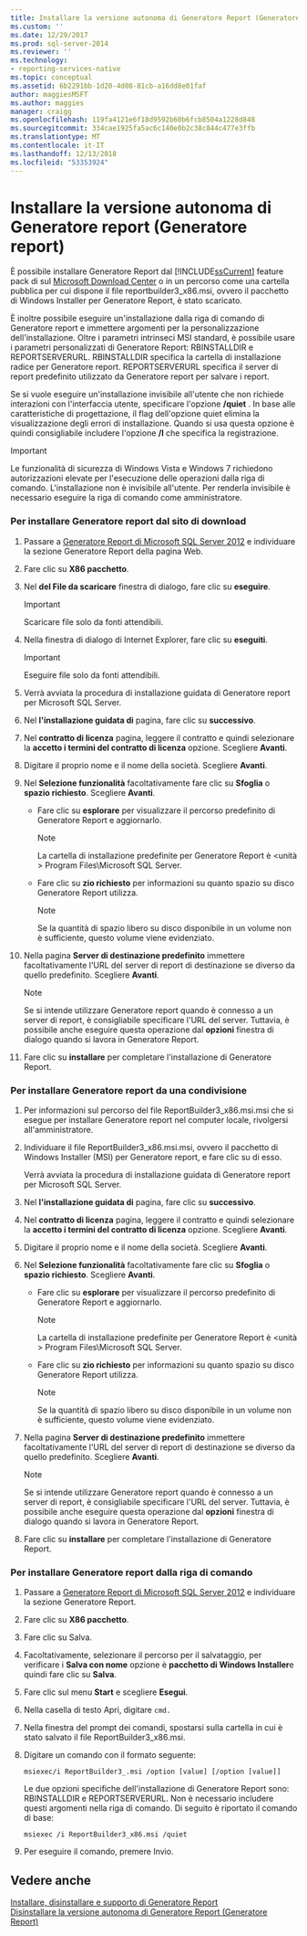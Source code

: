 ```yaml
---
title: Installare la versione autonoma di Generatore Report (Generatore Report) | Microsoft Docs
ms.custom: ''
ms.date: 12/29/2017
ms.prod: sql-server-2014
ms.reviewer: ''
ms.technology:
- reporting-services-native
ms.topic: conceptual
ms.assetid: 6b2291bb-1d20-4d08-81cb-a16dd8e01faf
author: maggiesMSFT
ms.author: maggies
manager: craigg
ms.openlocfilehash: 119fa4121e6f18d9592b60b6fcb8504a1228d848
ms.sourcegitcommit: 334cae1925fa5ac6c140e0b2c38c844c477e3ffb
ms.translationtype: MT
ms.contentlocale: it-IT
ms.lasthandoff: 12/13/2018
ms.locfileid: "53353924"
---
```

# <a name="install-the-stand-alone-version-of-report-builder-report-builder"></a>Installare la versione autonoma di Generatore report (Generatore report)
  È possibile installare Generatore Report dal [!INCLUDE[ssCurrent](../../includes/sscurrent-md.md)] feature pack di sul [Microsoft Download Center](https://go.microsoft.com/fwlink/?LinkID=168472) o in un percorso come una cartella pubblica per cui dispone il file reportbuilder3_x86.msi, ovvero il pacchetto di Windows Installer per Generatore Report, è stato scaricato.  
  
 È inoltre possibile eseguire un'installazione dalla riga di comando di Generatore report e immettere argomenti per la personalizzazione dell'installazione. Oltre i parametri intrinseci MSI standard, è possibile usare i parametri personalizzati di Generatore Report: RBINSTALLDIR e REPORTSERVERURL. RBINSTALLDIR specifica la cartella di installazione radice per Generatore report. REPORTSERVERURL specifica il server di report predefinito utilizzato da Generatore report per salvare i report.  
  
 Se si vuole eseguire un'installazione invisibile all'utente che non richiede interazioni con l'interfaccia utente, specificare l'opzione **/quiet** . In base alle caratteristiche di progettazione, il flag dell'opzione quiet elimina la visualizzazione degli errori di installazione. Quando si usa questa opzione è quindi consigliabile includere l'opzione **/l** che specifica la registrazione.  
  
> [!IMPORTANT]  
>  Le funzionalità di sicurezza di Windows Vista e Windows 7 richiedono autorizzazioni elevate per l'esecuzione delle operazioni dalla riga di comando. L'installazione non è invisibile all'utente. Per renderla invisibile è necessario eseguire la riga di comando come amministratore.  
  
### <a name="to-install-report-builder-from-the-download-site"></a>Per installare Generatore report dal sito di download  
  
1.  Passare a [Generatore Report di Microsoft SQL Server 2012](https://go.microsoft.com/fwlink/?LinkID=219138) e individuare la sezione Generatore Report della pagina Web.  
  
2.  Fare clic su **X86 pacchetto**.  
  
3.  Nel **del File da scaricare** finestra di dialogo, fare clic su **eseguire**.  
  
    > [!IMPORTANT]  
    >  Scaricare file solo da fonti attendibili.  
  
4.  Nella finestra di dialogo di Internet Explorer, fare clic su **eseguiti**.  
  
    > [!IMPORTANT]  
    >  Eseguire file solo da fonti attendibili.  
  
5.  Verrà avviata la procedura di installazione guidata di Generatore report per Microsoft SQL Server.  
  
6.  Nel **l'installazione guidata di** pagina, fare clic su **successivo**.  
  
7.  Nel **contratto di licenza** pagina, leggere il contratto e quindi selezionare la **accetto i termini del contratto di licenza** opzione. Scegliere **Avanti**.  
  
8.  Digitare il proprio nome e il nome della società. Scegliere **Avanti**.  
  
9. Nel **Selezione funzionalità** facoltativamente fare clic su **Sfoglia** o **spazio richiesto**. Scegliere **Avanti**.  
  
    -   Fare clic su **esplorare** per visualizzare il percorso predefinito di Generatore Report e aggiornarlo.  
  
        > [!NOTE]  
        >  La cartella di installazione predefinite per Generatore Report è \<unità > Program Files\Microsoft SQL Server.  
  
    -   Fare clic su **zio richiesto** per informazioni su quanto spazio su disco Generatore Report utilizza.  
  
        > [!NOTE]  
        >  Se la quantità di spazio libero su disco disponibile in un volume non è sufficiente, questo volume viene evidenziato.  
  
10. Nella pagina **Server di destinazione predefinito** immettere facoltativamente l'URL del server di report di destinazione se diverso da quello predefinito. Scegliere **Avanti**.  
  
    > [!NOTE]  
    >  Se si intende utilizzare Generatore report quando è connesso a un server di report, è consigliabile specificare l'URL del server. Tuttavia, è possibile anche eseguire questa operazione dal **opzioni** finestra di dialogo quando si lavora in Generatore Report.  
  
11. Fare clic su **installare** per completare l'installazione di Generatore Report.  
  
### <a name="to-install-report-builder-from-a-share"></a>Per installare Generatore report da una condivisione  
  
1.  Per informazioni sul percorso del file ReportBuilder3_x86.msi.msi che si esegue per installare Generatore report nel computer locale, rivolgersi all'amministratore.  
  
2.  Individuare il file ReportBuilder3_x86.msi.msi, ovvero il pacchetto di Windows Installer (MSI) per Generatore report, e fare clic su di esso.  
  
     Verrà avviata la procedura di installazione guidata di Generatore report per Microsoft SQL Server.  
  
3.  Nel **l'installazione guidata di** pagina, fare clic su **successivo**.  
  
4.  Nel **contratto di licenza** pagina, leggere il contratto e quindi selezionare la **accetto i termini del contratto di licenza** opzione. Scegliere **Avanti**.  
  
5.  Digitare il proprio nome e il nome della società. Scegliere **Avanti**.  
  
6.  Nel **Selezione funzionalità** facoltativamente fare clic su **Sfoglia** o **spazio richiesto**. Scegliere **Avanti**.  
  
    -   Fare clic su **esplorare** per visualizzare il percorso predefinito di Generatore Report e aggiornarlo.  
  
        > [!NOTE]  
        >  La cartella di installazione predefinite per Generatore Report è \<unità > Program Files\Microsoft SQL Server.  
  
    -   Fare clic su **zio richiesto** per informazioni su quanto spazio su disco Generatore Report utilizza.  
  
        > [!NOTE]  
        >  Se la quantità di spazio libero su disco disponibile in un volume non è sufficiente, questo volume viene evidenziato.  
  
7.  Nella pagina **Server di destinazione predefinito** immettere facoltativamente l'URL del server di report di destinazione se diverso da quello predefinito. Scegliere **Avanti**.  
  
    > [!NOTE]  
    >  Se si intende utilizzare Generatore report quando è connesso a un server di report, è consigliabile specificare l'URL del server. Tuttavia, è possibile anche eseguire questa operazione dal **opzioni** finestra di dialogo quando si lavora in Generatore Report.  
  
8.  Fare clic su **installare** per completare l'installazione di Generatore Report.  
  
### <a name="to-install-report-builder-from-the-command-line"></a>Per installare Generatore report dalla riga di comando  
  
1.  Passare a [Generatore Report di Microsoft SQL Server 2012](https://go.microsoft.com/fwlink/?LinkID=219138) e individuare la sezione Generatore Report.  
  
2.  Fare clic su **X86 pacchetto**.  
  
3.  Fare clic su Salva.  
  
4.  Facoltativamente, selezionare il percorso per il salvataggio, per verificare i **Salva con nome** opzione è **pacchetto di Windows Installer**e quindi fare clic su **Salva**.  
  
5.  Fare clic sul menu **Start** e scegliere **Esegui**.  
  
6.  Nella casella di testo Apri, digitare `cmd.`  
  
7.  Nella finestra del prompt dei comandi, spostarsi sulla cartella in cui è stato salvato il file ReportBuilder3_x86.msi.  
  
8.  Digitare un comando con il formato seguente:  
  
     `msiexec/i ReportBuilder3_.msi /option [value] [/option [value]]`  
  
     Le due opzioni specifiche dell'installazione di Generatore Report sono: RBINSTALLDIR e REPORTSERVERURL. Non è necessario includere questi argomenti nella riga di comando. Di seguito è riportato il comando di base:  
  
     `msiexec /i ReportBuilder3_x86.msi /quiet`  
  
9. Per eseguire il comando, premere Invio.  
  
## <a name="see-also"></a>Vedere anche  
 [Installare, disinstallare e supporto di Generatore Report](../install-uninstall-and-report-builder-support.md)   
 [Disinstallare la versione autonoma di Generatore Report &#40;Generatore Report&#41;](install-report-builder.md)  
  
  
